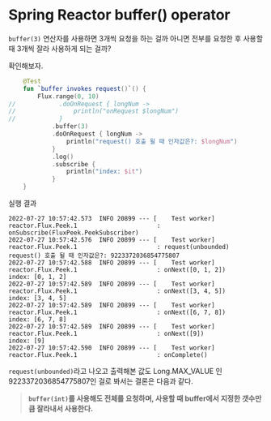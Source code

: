 # Spring Reactor buffer() operator

`buffer(3)` 연산자를 사용하면 3개씩 요청을 하는 걸까 아니면 전부를 요청한 후 사용할 때 3개씩 잘라 사용하게 되는 걸까?

확인해보자.

```kotlin
    @Test
    fun `buffer invokes request()`() {
        Flux.range(0, 10)
//            .doOnRequest { longNum ->
//                println("onRequest $longNum")
//            }
            .buffer(3)
            .doOnRequest { longNum ->
                println("request() 호출 될 때 인자값은?: $longNum")
            }
            .log()
            .subscribe {
                println("index: $it")
            }
    }
```

실행 결과

```
2022-07-27 10:57:42.573  INFO 20899 --- [    Test worker] reactor.Flux.Peek.1                      : onSubscribe(FluxPeek.PeekSubscriber)
2022-07-27 10:57:42.576  INFO 20899 --- [    Test worker] reactor.Flux.Peek.1                      : request(unbounded)
request() 호출 될 때 인자값은?: 9223372036854775807
2022-07-27 10:57:42.588  INFO 20899 --- [    Test worker] reactor.Flux.Peek.1                      : onNext([0, 1, 2])
index: [0, 1, 2]
2022-07-27 10:57:42.589  INFO 20899 --- [    Test worker] reactor.Flux.Peek.1                      : onNext([3, 4, 5])
index: [3, 4, 5]
2022-07-27 10:57:42.589  INFO 20899 --- [    Test worker] reactor.Flux.Peek.1                      : onNext([6, 7, 8])
index: [6, 7, 8]
2022-07-27 10:57:42.589  INFO 20899 --- [    Test worker] reactor.Flux.Peek.1                      : onNext([9])
index: [9]
2022-07-27 10:57:42.590  INFO 20899 --- [    Test worker] reactor.Flux.Peek.1                      : onComplete()
```

`request(unbounded)`라고 나오고 출력해본 값도 Long.MAX_VALUE 인 9223372036854775807인 걸로 봐서는 결론은 다음과 같다.

>**`buffer(int)`를 사용해도 전체를 요청하며, 사용할 때 buffer에서 지정한 갯수만큼 잘라내서 사용한다.**

